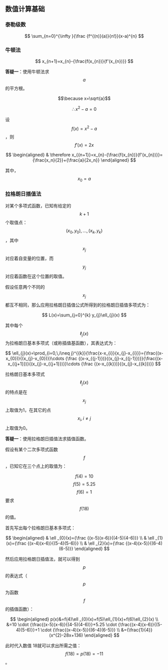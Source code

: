 ## 数值计算基础

### 泰勒级数

$$
\sum_{n=0}^{\infty }{\frac {f^{(n)}(a)}{n!}}(x-a)^{n}
$$

### 牛顿法

$$
x_{n+1}=x_{n}-{\frac{f(x_{n})}{f'(x_{n})}}
$$

**答疑一**：使用牛顿法求$$a$$的平方根。

$$\because x=\sqrt{a}$$

$$\therefore x^2-a=0$$

设$$f(x)=x^2-a$$，则$$f'(x)=2x$$

$$
\begin{aligned}
& \therefore x_{{n+1}}=x_{n}-{\frac{f(x_{n})}{f'(x_{n})}}={\frac{x_n}{2}}+{\frac{a}{2x_n}}
\end{aligned}
$$

其中，$$x_0=a$$

### 拉格朗日插值法

对某个多项式函数，已知有给定的$$k+1$$个取值点：$$(x_{0},y_{0}),\ldots ,(x_{k},y_{k})$$，其中$$x_{j}$$对应着自变量的位置，而$$y_{j}$$对应着函数在这个位置的取值。

假设任意两个不同的$$x_j$$都互不相同，那么应用拉格朗日插值公式所得到的拉格朗日插值多项式为：

$$
L(x)=\sum_{j=0}^{k} y_{j}\ell_{j}(x)
$$

其中每个$$\ell _{j}(x)$$为拉格朗日基本多项式（或称插值基函数），其表达式为：

$$
\ell_{j}(x)=\prod_{i=0,\,i\neq j}^{{k}}{\frac{x-x_{i}}{x_{j}-x_{i}}}={\frac{(x-x_{0})}{(x_{j}-x_{0})}}\cdots {\frac  {(x-x_{{j-1}})}{(x_{j}-x_{{j-1}})}}{\frac{(x-x_{{j+1}})}{(x_{j}-x_{{j+1}})}}\cdots {\frac  {(x-x_{{k}})}{(x_{j}-x_{{k}})}}
$$

拉格朗日基本多项式$$\ell_{j}(x)$$的特点是在$$x_{j}$$上取值为1，在其它的点 $$x_{i},\,i \neq j$$上取值为0。

**答疑一**：使用拉格朗日插值法求插值函数。

假设有某个二次多项式函数$$f$$，已知它在三个点上的取值为：

$$f(4)=10$$
$$f(5)=5.25$$
$$f(6)=1$$
要求$$f(18)$$的值。

首先写出每个拉格朗日基本多项式：

$$
\begin{aligned}
    & \ell _{0}(x)={\frac  {(x-5)(x-6)}{(4-5)(4-6)}} \\
    & \ell _{1}(x)={\frac  {(x-4)(x-6)}{(5-4)(5-6)}} \\
    & \ell _{2}(x)={\frac  {(x-4)(x-5)}{(6-4)(6-5)}}
\end{aligned}
$$

然后应用拉格朗日插值法，就可以得到$$p$$的表达式（$$p$$为函数$$f$$的插值函数）：

$$
\begin{aligned}
    p(x)&=f(4)\ell _{0}(x)+f(5)\ell_{1}(x)+f(6)\ell_{2}(x) \\
    &=10 \cdot {\frac{(x-5)(x-6)}{(4-5)(4-6)}}+5.25 \cdot {\frac{(x-4)(x-6)}{(5-4)(5-6)}}+1 \cdot {\frac{(x-4)(x-5)}{(6-4)(6-5)}} \\
    &={\frac{1}{4}}(x^{2}-28x+136)
\end{aligned}
$$

此时代入数值 18就可以求出所需之值： $$f(18)=p(18)=-11$$。
